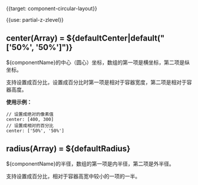 {{target: component-circular-layout}}

{{use: partial-z-zlevel}}


## center(Array) = ${defaultCenter|default("['50%', '50%']")}

${componentName}的中心（圆心）坐标，数组的第一项是横坐标，第二项是纵坐标。

支持设置成百分比，设置成百分比时第一项是相对于容器宽度，第二项是相对于容器高度。

**使用示例：**
```
// 设置成绝对的像素值
center: [400, 300]
// 设置成相对的百分比
center: ['50%', '50%']
```

## radius(Array) = ${defaultRadius}

${componentName}的半径，数组的第一项是内半径，第二项是外半径。

支持设置成百分比，相对于容器高宽中较小的一项的一半。
